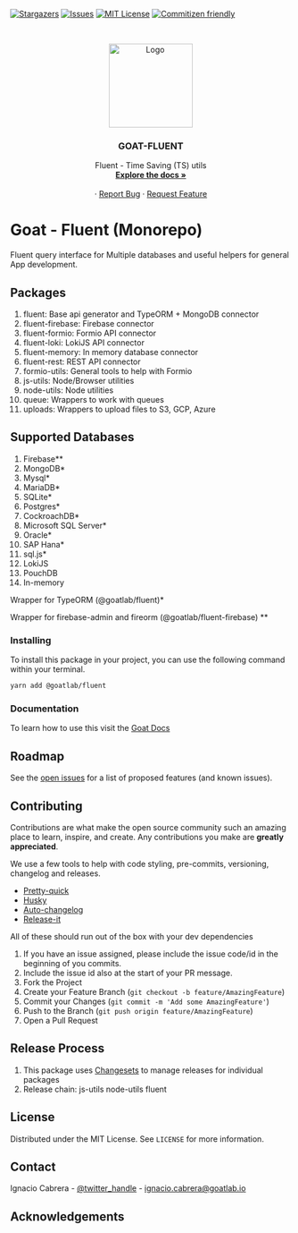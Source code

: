 <!-- PROJECT SHIELDS -->

[![Stargazers][stars-shield]][stars-url]
[![Issues][issues-shield]][issues-url]
[![MIT License][license-shield]][license-url]
[![Commitizen friendly](https://img.shields.io/badge/commitizen-friendly-brightgreen.svg)](http://commitizen.github.io/cz-cli/)

<!-- PROJECT LOGO -->
<br />
<p align="center">
  <a href="https://github.com/github_username/repo">
       <img src="https://docs.goatlab.io/logo.png" alt="Logo" width="150" height="150">
  </a>

  <h3 align="center">GOAT-FLUENT</h3>

  <p align="center">
    Fluent - Time Saving (TS) utils
    <br />
    <a href="https://docs.goatlab.io/#/0.7.x/fluent/fluent"><strong>Explore the docs »</strong></a>
    <br />
    <br />
    ·
    <a href="https://github.com/goat-io/fluent/issues">Report Bug</a>
    ·
    <a href="https://github.com/goat-io/fluent/issues">Request Feature</a>
  </p>
</p>

# Goat - Fluent (Monorepo)

Fluent query interface for Multiple databases and useful helpers for general App development.

## Packages

1. fluent: Base api generator and TypeORM + MongoDB connector
2. fluent-firebase: Firebase connector
3. fluent-formio: Formio API connector
4. fluent-loki: LokiJS API connector
5. fluent-memory: In memory database connector
6. fluent-rest: REST API connector
7. formio-utils: General tools to help with Formio
8. js-utils: Node/Browser utilities
9. node-utils: Node utilities
10. queue: Wrappers to work with queues
11. uploads: Wrappers to upload files to S3, GCP, Azure

## Supported Databases

1. Firebase\*\*
2. MongoDB\*
3. Mysql\*
4. MariaDB\*
5. SQLite\*
6. Postgres\*
7. CockroachDB\*
8. Microsoft SQL Server\*
9. Oracle\*
10. SAP Hana\*
11. sql.js\*
12. LokiJS
13. PouchDB
14. In-memory

Wrapper for TypeORM (@goatlab/fluent)\*

Wrapper for firebase-admin and fireorm (@goatlab/fluent-firebase) \*\*

### Installing

To install this package in your project, you can use the following command within your terminal.

```bash
yarn add @goatlab/fluent
```

### Documentation

To learn how to use this visit the [Goat Docs](https://docs.goatlab.io/#/0.7.x/fluent/fluent)

## Roadmap

See the [open issues](https://github.com/github_username/repo/issues) for a list of proposed features (and known issues).

<!-- CONTRIBUTING -->

## Contributing

Contributions are what make the open source community such an amazing place to learn, inspire, and create. Any contributions you make are **greatly appreciated**.

We use a few tools to help with code styling, pre-commits, versioning, changelog and releases.

- [Pretty-quick](https://github.com/azz/pretty-quick)
- [Husky](https://github.com/typicode/husky)
- [Auto-changelog](https://github.com/CookPete/auto-changelog)
- [Release-it](https://github.com/release-it/release-it)

All of these should run out of the box with your dev dependencies

1. If you have an issue assigned, please include the issue code/id in the beginning of you commits.
2. Include the issue id also at the start of your PR message.
3. Fork the Project
4. Create your Feature Branch (`git checkout -b feature/AmazingFeature`)
5. Commit your Changes (`git commit -m 'Add some AmazingFeature'`)
6. Push to the Branch (`git push origin feature/AmazingFeature`)
7. Open a Pull Request

## Release Process

1. This package uses [Changesets](https://github.com/changesets/changesets) to manage releases for individual packages
2. Release chain:
   js-utils
   node-utils fluent

## License

Distributed under the MIT License. See `LICENSE` for more information.

<!-- CONTACT -->

## Contact

Ignacio Cabrera - [@twitter_handle](https://twitter.com/cabrerabywaters) - ignacio.cabrera@goatlab.io

<!-- ACKNOWLEDGEMENTS -->

## Acknowledgements

<!-- MARKDOWN LINKS & IMAGES -->
<!-- https://www.markdownguide.org/basic-syntax/#reference-style-links -->

[contributors-url]: https://github.com/goat-io/fluent/graphs/contributors
[forks-url]: https://github.com/goat-io/fluent/network/members
[stars-shield]: https://img.shields.io/github/stars/goat-io/fluent?style=flat-square
[stars-url]: https://github.com/goat-io/fluent/stargazers
[issues-shield]: https://img.shields.io/github/issues/goat-io/fluent?style=flat-square
[issues-url]: https://github.com/goat-io/fluent/issues
[license-shield]: https://img.shields.io/github/license/goat-io/fluent?style=flat-square
[license-url]: https://github.com/goat-io/fluent/blob/master/LICENSE.txt
[linkedin-shield]: https://img.shields.io/badge/-LinkedIn-black.svg?style=flat-square&logo=linkedin&colorB=555
[linkedin-url]: https://linkedin.com/in/othneildrew
[product-screenshot]: images/screenshot.png
